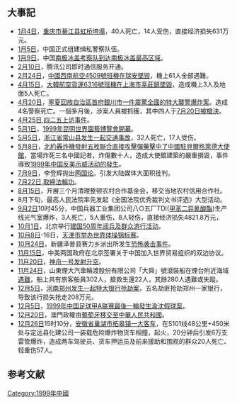 ## 大事記

  - [1月4日](../Page/1月4日.md "wikilink")，[重庆市](../Page/重庆市.md "wikilink")[綦江县虹桥垮塌](../Page/綦江县.md "wikilink")，40人死亡，14人受伤，直接经济损失631万元。
  - [1月5日](../Page/1月5日.md "wikilink")，中国正式组建缉私警察队伍。
  - [1月9日](../Page/1月9日.md "wikilink")，中国[南极冰盖考察队到达南极冰盖最高区域](../Page/南极.md "wikilink")。
  - [2月10日](../Page/2月10日.md "wikilink")，腾讯公司即时通信服务开通。
  - [2月24日](../Page/2月24日.md "wikilink")，[中國西南航空4509號班機在](../Page/中國西南航空4509號班機空難.md "wikilink")[瑞安墜毀](../Page/瑞安.md "wikilink")，機上61人全部遇難。
  - [4月15日](../Page/4月15日.md "wikilink")，[大韓航空貨運6316號班機在](../Page/大韓航空6316號班機空難.md "wikilink")[上海市](../Page/上海市.md "wikilink")[莘莊鎮墜毀](../Page/莘莊鎮.md "wikilink")，造成機上3人及地面5人死亡。
  - [4月20日](../Page/4月20日.md "wikilink")，[寧夏回族自治區首府](../Page/寧夏回族自治區.md "wikilink")[銀川市一件震驚全國的](../Page/銀川市.md "wikilink")[特大襲警爆炸案](../Page/四·二〇袭警爆炸案.md "wikilink")。造成4名警察死亡。一個多月後，涉案人員被抓獲，其中四人于[7月20日被槍決](../Page/7月20日.md "wikilink")。
  - [4月25日](../Page/4月25日.md "wikilink"),[四二五上访事件](../Page/四二五上访事件.md "wikilink")。
  - [5月1日](../Page/5月1日.md "wikilink")，[1999年昆明世界園藝博覽會開幕](../Page/1999年昆明世界園藝博覽會.md "wikilink")。
  - [5月5日](../Page/5月5日.md "wikilink")，[浙江省](../Page/浙江省.md "wikilink")[常山县发生一起交通事故](../Page/常山县.md "wikilink")，32人死亡，17人受伤。
  - [5月8日](../Page/5月8日.md "wikilink")，[北約轟炸機發射五枚聯合直接攻擊彈藥](../Page/北約.md "wikilink")[擊中了中國駐](../Page/五八事件.md "wikilink")[貝爾格萊德大使館](../Page/貝爾格萊德.md "wikilink")，當場炸死三名中國記者，炸傷數十人，造成大使館建築的嚴重損毀，事件導致[1999年中国反美示威活动的發生](../Page/1999年中国反美示威活动.md "wikilink")。
  - [7月9日](../Page/7月9日.md "wikilink")，李登辉抛出[两国论](../Page/两国论.md "wikilink")。引发大陆媒体大面积批判。
  - [7月22日](../Page/7月22日.md "wikilink"),[取締](../Page/对法轮功的镇压.md "wikilink")[法輪功](../Page/法輪功.md "wikilink")。
  - [8月15日](../Page/8月15日.md "wikilink")，开展三个月清理整顿农村合作基金会，移交当地农村信用合作社。
  - 8月下旬，最高人民法院率先发起《全国法院优秀裁判文书评选》大型活动。
  - [9月2日](../Page/9月2日.md "wikilink")10时45分，中国兵器工业集团公司八○五厂TDI([甲苯二异氰酸酯](../Page/甲苯二异氰酸酯.md "wikilink"))生产线光气室爆炸，3人死亡，5人重伤，8人轻伤，直接经济损失4821.8万元，
  - [10月1日](../Page/10月1日.md "wikilink")，北京举行[建国50周年阅兵及群众游行活动](../Page/首都各界庆祝中华人民共和国成立50周年大会.md "wikilink")。
  - [10月8日](../Page/10月8日.md "wikilink")-16日，[天津市举办世界体操锦标赛](../Page/天津市.md "wikilink")。
  - [10月24日](../Page/10月24日.md "wikilink")，新疆泽普县赛力乡派出所发生[恐怖袭击事件](../Page/泽普县赛力乡派出所遇袭事件.md "wikilink")。
  - [11月15日](../Page/11月15日.md "wikilink")，中美两国政府在北京签署关于中国加入世界贸易组织的双边协议。
  - [11月20日](../Page/11月20日.md "wikilink")，[神舟一号发射升空](../Page/神舟一号.md "wikilink")。
  - [11月24日](../Page/11月24日.md "wikilink")，山東煙大汽車輪渡股份有限公司「大舜」號滾裝船在煙台附近海域[遇難](../Page/烟台11·24特大海难.md "wikilink")，船上共有旅客船員302人，搶救生還22人，其餘280人遇難或失蹤。
  - [12月5日](../Page/12月5日.md "wikilink")，[河南](../Page/河南.md "wikilink")[郑州发生一起](../Page/郑州.md "wikilink")[特大银行抢劫案](../Page/“1999·12·5”特大持枪抢劫银行案.md "wikilink")，五名劫匪抢劫郑州一家银行，导致该行损失抢走208万元。
  - [12月5日](../Page/12月5日.md "wikilink")，[1999年中国足球甲A联赛最後一輪發生](../Page/1999年中国足球甲A联赛.md "wikilink")[渝沈假球案](../Page/渝沈之战.md "wikilink")。
  - [12月20日](../Page/12月20日.md "wikilink")，澳門政權由[葡萄牙](../Page/葡萄牙.md "wikilink")[移交至中華人民共和國](../Page/澳門主權移交.md "wikilink")。
  - [12月26日](../Page/12月26日.md "wikilink")15时10分，[安徽省](../Page/安徽省.md "wikilink")[巢湖市柘皋镇一大客车](../Page/巢湖市.md "wikilink")，在S101线48公里+450米处与定远县化建公司一装载危险爆炸物货车相撞，起火，20分钟后引发6万支雷管爆炸，造成两车驾驶员、货车押运员及前来援助和围观的群众20人死亡、轻重伤57人。

## 参考文献

[Category:1999年中國](https://zh.wikipedia.org/wiki/Category:1999年中國 "wikilink")